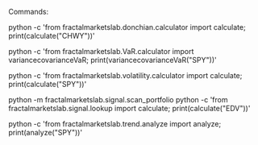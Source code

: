 Commands:

<!-- Donchian -->
python -c 'from fractalmarketslab.donchian.calculator import calculate; print(calculate("CHWY"))'
<!-- Value at Risk -->
python -c 'from fractalmarketslab.VaR.calculator import variancecovarianceVaR; print(variancecovarianceVaR("SPY"))'
<!-- Volatility -->
python -c 'from fractalmarketslab.volatility.calculator import calculate; print(calculate("SPY"))'
<!-- Signal -->
python -m fractalmarketslab.signal.scan_portfolio
python -c 'from fractalmarketslab.signal.lookup import calculate; print(calculate("EDV"))'
<!-- Trend -->
python -c 'from fractalmarketslab.trend.analyze import analyze; print(analyze("SPY"))'
